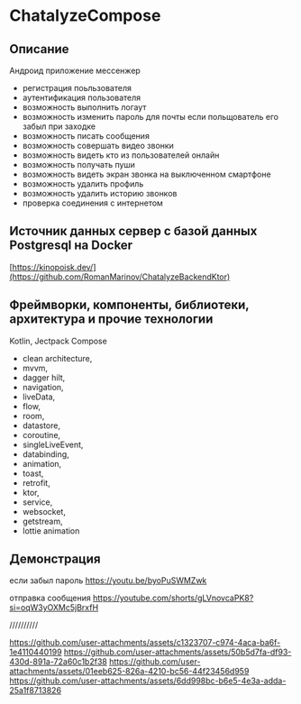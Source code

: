 # ChatalyzeCompose

 >></a>
## Описание 
Андроид приложение мессенжер
- регистрация поьльзователя
- аутентификация пользователя
- возможность выполнить логаут
- возможность изменить пароль для почты если польщователь его забыл при заходке
- возможность писать сообщения
- возможность совершать видео звонки
- возможность видеть кто из пользователей онлайн
- возможность получать пуши
- возможность видеть экран звонка на выключенном смартфоне
- возможность удалить профиль
- возможность удалить историю звонков
- проверка соединения с интернетом

## Источник данных сервер с базой данных Postgresql на Docker
[https://kinopoisk.dev/](https://github.com/RomanMarinov/ChatalyzeBackendKtor)

## Фреймворки, компоненты, библиотеки, архитектура и прочие технологии 
Kotlin, Jectpack Compose

- clean architecture, <br/>
- mvvm, <br/>
- dagger hilt, <br/>
- navigation, <br/>
- liveData, <br/>
- flow, <br/>
- room, <br/>
- datastore, <br/>
- coroutine, <br/>
- singleLiveEvent, <br/>
- databinding, <br/>
- animation, <br/>
- toast, <br/>
- retrofit, <br/>
- ktor, <br/>
- service, <br/>
- websocket, <br/>
- getstream, <br/>
- lottie animation <br/>

## Демонстрация  

если забыл пароль
https://youtu.be/byoPuSWMZwk

отправка сообщения
https://youtube.com/shorts/gLVnovcaPK8?si=oqW3yOXMc5jBrxfH

//////////

https://github.com/user-attachments/assets/c1323707-c974-4aca-ba6f-1e4110440199
https://github.com/user-attachments/assets/50b5d7fa-df93-430d-891a-72a60c1b2f38
https://github.com/user-attachments/assets/01eeb625-826a-4210-bc56-44f23456d959
https://github.com/user-attachments/assets/6dd998bc-b6e5-4e3a-adda-25a1f8713826








